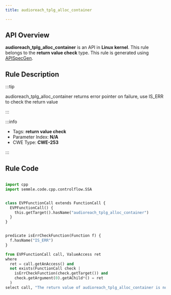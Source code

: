 ```yaml
---
title: audioreach_tplg_alloc_container

---
```



## API Overview
**audioreach_tplg_alloc_container** is an API in **Linux kernel**. This rule belongs to the **return value check** type. This rule is generated using [APISpecGen](../../tools/APISpecGen).
## Rule Description

:::tip

audioreach_tplg_alloc_container returns error pointer on failure, use IS_ERR to check the return value

:::

:::info

- Tags: **return value check**
- Parameter Index: **N/A**
- CWE Type: **CWE-253**

:::

## Rule Code
```python

import cpp
import semmle.code.cpp.controlflow.SSA


class EVPFunctionCall extends FunctionCall {
  EVPFunctionCall() {
    this.getTarget().hasName("audioreach_tplg_alloc_container")
  }
}


predicate isErrCheckFunction(Function f) {
  f.hasName("IS_ERR") 
}

from EVPFunctionCall call, ValueAccess ret
where
  ret = call.getAnAccess() and
  not exists(FunctionCall check |
    isErrCheckFunction(check.getTarget()) and
    check.getArgument(0).getAChild*() = ret
  )
select call, "The return value of audioreach_tplg_alloc_container is not checked with IS_ERR."
    
```